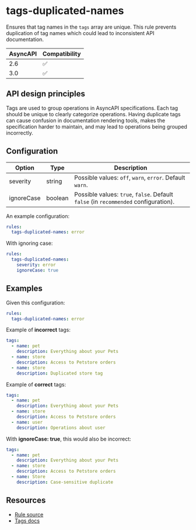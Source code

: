 # tags-duplicated-names

Ensures that tag names in the `tags` array are unique.
This rule prevents duplication of tag names which could lead to inconsistent API documentation.

| AsyncAPI | Compatibility |
| -------- | ------------- |
| 2.6      | ✅            |
| 3.0      | ✅            |

## API design principles

Tags are used to group operations in AsyncAPI specifications. Each tag should be unique to clearly categorize operations.
Having duplicate tags can cause confusion in documentation rendering tools, makes the specification harder to maintain,
and may lead to operations being grouped incorrectly.

## Configuration

| Option     | Type    | Description                                                                         |
| ---------- | ------- | ----------------------------------------------------------------------------------- |
| severity   | string  | Possible values: `off`, `warn`, `error`. Default `warn`.                            |
| ignoreCase | boolean | Possible values: `true`, `false`. Default `false` (in `recommended` configuration). |

An example configuration:

```yaml
rules:
  tags-duplicated-names: error
```

With ignoring case:

```yaml
rules:
  tags-duplicated-names:
    severity: error
    ignoreCase: true
```

## Examples

Given this configuration:

```yaml
rules:
  tags-duplicated-names: error
```

Example of **incorrect** tags:

```yaml Bad example
tags:
  - name: pet
    description: Everything about your Pets
  - name: store
    description: Access to Petstore orders
  - name: store
    description: Duplicated store tag
```

Example of **correct** tags:

```yaml Good example
tags:
  - name: pet
    description: Everything about your Pets
  - name: store
    description: Access to Petstore orders
  - name: user
    description: Operations about user
```

With **ignoreCase: true**, this would also be incorrect:

```yaml
tags:
  - name: pet
    description: Everything about your Pets
  - name: store
    description: Access to Petstore orders
  - name: Store
    description: Case-sensitive duplicate
```

## Resources

- [Rule source](https://github.com/Redocly/redocly-cli/blob/main/packages/core/src/rules/common/tags-duplicated-names.ts)
- [Tags docs](https://redocly.com/docs/openapi-visual-reference/tags/)
